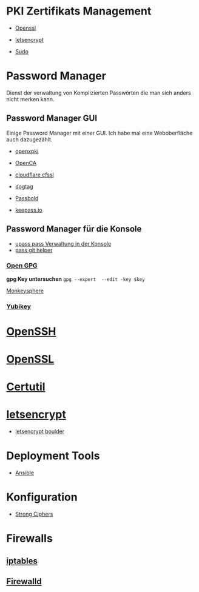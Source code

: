 # PKI Zertifikats Management

* [Openssl](https://gitlab.com/tobkern1980/home-net4-environment/wikis/openssl)

* [letsencrypt](../letsencrypt)

* [Sudo](https://gitlab.com/tobkern1980/home-net4-environment/wikis/sudo)

# Password Manager
Dienst der verwaltung von Komplizierten Passwörten die man sich anders nicht merken kann.

## Password Manager GUI

Einige Password Manager mit einer GUI. Ich habe mal eine Weboberfläche auch dazugezählt. 

* [openxpki](http://www.openxpki.org/)

* [OpenCA](https://www.openca.org/)

* [cloudflare cfssl](https://github.com/cloudflare/cfssl)

* [dogtag](https://www.dogtagpki.org/wiki/PKI_Download)

* [Passbold](https://gitlab.com/tobkern1980/home-net4-environment/wikis/passbold)

* [keepass.io](https://github.com/SnapServ/keepass.io)

## Password Manager für die Konsole

* [upass pass Verwaltung in der Konsole](https://github.com/Kwpolska/upass)
* [pass git helper](https://github.com/languitar/pass-git-helper)

### [Open GPG](../open-gpg)

**gpg Key untersuchen**
`gpg --expert  --edit -key $key`


[Monkeysphere](../monkeysphere)

### [Yubikey](../yubikey)

# [OpenSSH](../arbeiten-mit-ssh)

# [OpenSSL](../openssl)

# [Certutil](../certutil)

# [letsencrypt](../letsencrypt)

* [letsencrypt boulder](https://github.com/letsencrypt/boulder)


# Deployment Tools
* [Ansible](../ansible-)

# Konfiguration 
* [ Strong Ciphers](https://cipherli.st/)

# Firewalls

## [iptables](../iptables)

## [Firewalld](../firewalld)
